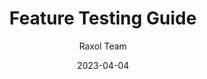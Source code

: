---
title: Feature Testing Guide
description: Guide for testing features in Raxol Terminal Emulator
date: 2023-04-04
author: Raxol Team
section: features
tags: [features, testing, guide]
--- 